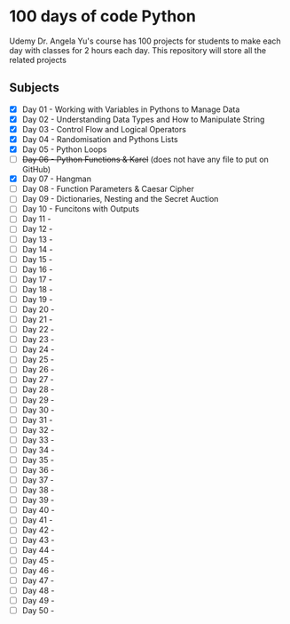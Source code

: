# 100 days of code Python
Udemy Dr. Angela Yu's course has 100 projects for students to make each day with classes for 2 hours each day. 
This repository will store all the related projects

## Subjects
- [x] Day 01 - Working with Variables in Pythons to Manage Data
- [x] Day 02 - Understanding Data Types and How to Manipulate String
- [x] Day 03 - Control Flow and Logical Operators
- [x] Day 04 - Randomisation and Pythons Lists
- [x] Day 05 - Python Loops
- [ ] ~~Day 06 - Python Functions & Karel~~ (does not have any file to put on GitHub)
- [x] Day 07 - Hangman
- [ ] Day 08 - Function Parameters & Caesar Cipher
- [ ] Day 09 - Dictionaries, Nesting and the Secret Auction
- [ ] Day 10 - Funcitons with Outputs
- [ ] Day 11 -
- [ ] Day 12 -
- [ ] Day 13 -
- [ ] Day 14 -
- [ ] Day 15 - 
- [ ] Day 16 -
- [ ] Day 17 -
- [ ] Day 18 -
- [ ] Day 19 -
- [ ] Day 20 -
- [ ] Day 21 -
- [ ] Day 22 -
- [ ] Day 23 -
- [ ] Day 24 -
- [ ] Day 25 - 
- [ ] Day 26 -
- [ ] Day 27 -
- [ ] Day 28 -
- [ ] Day 29 -
- [ ] Day 30 -
- [ ] Day 31 -
- [ ] Day 32 -
- [ ] Day 33 -
- [ ] Day 34 -
- [ ] Day 35 - 
- [ ] Day 36 -
- [ ] Day 37 -
- [ ] Day 38 -
- [ ] Day 39 -
- [ ] Day 40 - 
- [ ] Day 41 -
- [ ] Day 42 -
- [ ] Day 43 -
- [ ] Day 44 -
- [ ] Day 45 - 
- [ ] Day 46 -
- [ ] Day 47 -
- [ ] Day 48 -
- [ ] Day 49 -
- [ ] Day 50 -
